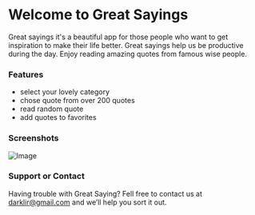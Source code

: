 # Welcome to Great Sayings

Great sayings it's a beautiful app for those people who want to get inspiration to make their life better. Great sayings help us be productive during the day. Enjoy reading amazing quotes from famous wise people.

### Features

- select your lovely category
- chose quote from over 200 quotes
- read random quote
- add quotes to favorites
### Screenshots

![Image](src)

### Support or Contact

Having trouble with Great Saying? Fell free to contact us at darklir@gmail.com and we’ll help you sort it out.
